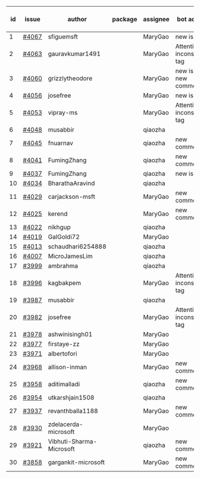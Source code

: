 | id | issue | author | package | assignee | bot advice | created date of issue | target release date | date from target |
| ------ | ------ | ------ | ------ | ------ | ------ | ------ | ------ | :-----: |
| 1 | [#4067](https://github.com/Azure/sdk-release-request/issues/4067) | sfiguemsft |  | MaryGao | new issue. | 04-20 | 05-26 |  |
| 2 | [#4063](https://github.com/Azure/sdk-release-request/issues/4063) | gauravkumar1491 |  | MaryGao | Attention to inconsistent tag | 04-18 | 05-26 |  |
| 3 | [#4060](https://github.com/Azure/sdk-release-request/issues/4060) | grizzlytheodore |  | MaryGao | new issue. new comment. | 04-18 | 05-26 |  |
| 4 | [#4056](https://github.com/Azure/sdk-release-request/issues/4056) | josefree |  | MaryGao | new issue. | 04-18 | 05-26 |  |
| 5 | [#4053](https://github.com/Azure/sdk-release-request/issues/4053) | vipray-ms |  | MaryGao | Attention to inconsistent tag | 04-17 | 05-26 |  |
| 6 | [#4048](https://github.com/Azure/sdk-release-request/issues/4048) | musabbir |  | qiaozha |  | 04-14 | 04-28 |  |
| 7 | [#4045](https://github.com/Azure/sdk-release-request/issues/4045) | fnuarnav |  | qiaozha | new comment. | 04-13 | 04-28 |  |
| 8 | [#4041](https://github.com/Azure/sdk-release-request/issues/4041) | FumingZhang |  | qiaozha | new comment. | 04-13 | 04-28 |  |
| 9 | [#4037](https://github.com/Azure/sdk-release-request/issues/4037) | FumingZhang |  | qiaozha | new issue. | 04-13 | 04-28 |  |
| 10 | [#4034](https://github.com/Azure/sdk-release-request/issues/4034) | BharathaAravind |  | qiaozha |  | 04-12 | 04-28 |  |
| 11 | [#4029](https://github.com/Azure/sdk-release-request/issues/4029) | carjackson-msft |  | MaryGao | new comment. | 04-11 | 04-28 |  |
| 12 | [#4025](https://github.com/Azure/sdk-release-request/issues/4025) | kerend |  | MaryGao | new comment. | 04-10 | 04-28 |  |
| 13 | [#4022](https://github.com/Azure/sdk-release-request/issues/4022) | nikhgup |  | qiaozha |  | 04-06 | 04-28 |  |
| 14 | [#4019](https://github.com/Azure/sdk-release-request/issues/4019) | GalGoldi72 |  | MaryGao |  | 04-04 | 04-28 |  |
| 15 | [#4013](https://github.com/Azure/sdk-release-request/issues/4013) | schaudhari6254888 |  | qiaozha |  | 04-04 | 04-28 |  |
| 16 | [#4007](https://github.com/Azure/sdk-release-request/issues/4007) | MicroJamesLim |  | qiaozha |  | 03-31 | 04-28 |  |
| 17 | [#3999](https://github.com/Azure/sdk-release-request/issues/3999) | ambrahma |  | qiaozha |  | 03-27 | 04-28 |  |
| 18 | [#3996](https://github.com/Azure/sdk-release-request/issues/3996) | kagbakpem |  | MaryGao | Attention to inconsistent tag | 03-26 | 04-28 |  |
| 19 | [#3987](https://github.com/Azure/sdk-release-request/issues/3987) | musabbir |  | qiaozha |  | 03-23 | 04-28 |  |
| 20 | [#3982](https://github.com/Azure/sdk-release-request/issues/3982) | josefree |  | MaryGao | Attention to inconsistent tag | 03-23 | 04-28 |  |
| 21 | [#3978](https://github.com/Azure/sdk-release-request/issues/3978) | ashwinisingh01 |  | MaryGao |  | 03-23 | 04-28 |  |
| 22 | [#3977](https://github.com/Azure/sdk-release-request/issues/3977) | firstaye-zz |  | MaryGao |  | 03-22 | 04-28 |  |
| 23 | [#3971](https://github.com/Azure/sdk-release-request/issues/3971) | albertofori |  | MaryGao |  | 03-22 | 04-28 |  |
| 24 | [#3968](https://github.com/Azure/sdk-release-request/issues/3968) | allison-inman |  | MaryGao | new comment. | 03-22 | 04-28 |  |
| 25 | [#3958](https://github.com/Azure/sdk-release-request/issues/3958) | aditimalladi |  | qiaozha | new comment. | 03-21 | 04-28 |  |
| 26 | [#3954](https://github.com/Azure/sdk-release-request/issues/3954) | utkarshjain1508 |  | qiaozha |  | 03-21 | 04-28 |  |
| 27 | [#3937](https://github.com/Azure/sdk-release-request/issues/3937) | revanthballa1188 |  | MaryGao | new comment. | 03-16 | 04-28 |  |
| 28 | [#3930](https://github.com/Azure/sdk-release-request/issues/3930) | zdelacerda-microsoft |  | MaryGao |  | 03-15 | 04-28 |  |
| 29 | [#3921](https://github.com/Azure/sdk-release-request/issues/3921) | Vibhuti-Sharma-Microsoft |  | qiaozha | new comment. | 03-10 | 05-04 |  |
| 30 | [#3858](https://github.com/Azure/sdk-release-request/issues/3858) | gargankit-microsoft |  | MaryGao | new comment. | 03-02 | 03-24 |  |
